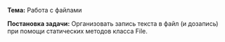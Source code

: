 ﻿**Тема:** Работа с файлами

**Постановка задачи:** Организовать запись текста в файл (и дозапись) при помощи статических методов класса File. 